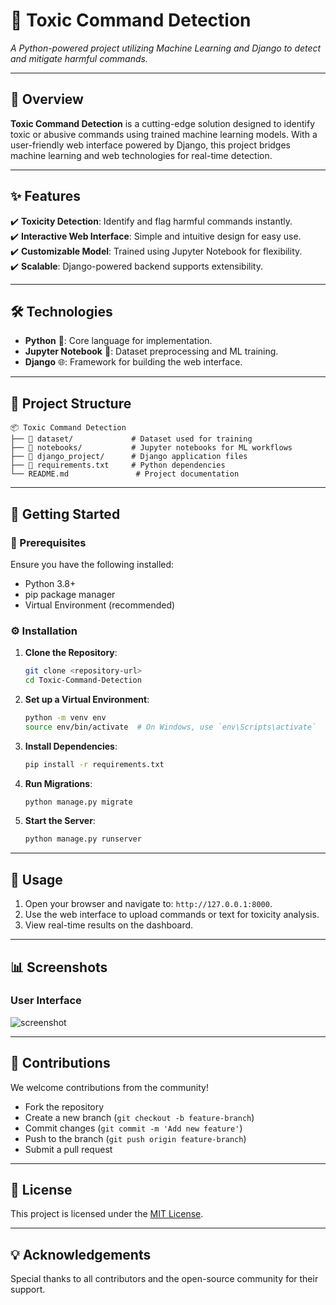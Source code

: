 # 🌟 Toxic Command Detection  

*A Python-powered project utilizing Machine Learning and Django to detect and mitigate harmful commands.*  

---

## 🚀 Overview  
**Toxic Command Detection** is a cutting-edge solution designed to identify toxic or abusive commands using trained machine learning models. With a user-friendly web interface powered by Django, this project bridges machine learning and web technologies for real-time detection.  

---

## ✨ Features  
✔️ **Toxicity Detection**: Identify and flag harmful commands instantly.  
✔️ **Interactive Web Interface**: Simple and intuitive design for easy use.  
✔️ **Customizable Model**: Trained using Jupyter Notebook for flexibility.  
✔️ **Scalable**: Django-powered backend supports extensibility.  

---

## 🛠️ Technologies  
- **Python** 🐍: Core language for implementation.  
- **Jupyter Notebook** 📓: Dataset preprocessing and ML training.  
- **Django** 🌐: Framework for building the web interface.  

---

## 📂 Project Structure  
```plaintext  
📦 Toxic Command Detection  
├── 📁 dataset/             # Dataset used for training  
├── 📁 notebooks/           # Jupyter notebooks for ML workflows  
├── 📁 django_project/      # Django application files  
├── 📄 requirements.txt     # Python dependencies  
└── README.md               # Project documentation  
```  

---

## 📖 Getting Started  

### 🔧 Prerequisites  
Ensure you have the following installed:  
- Python 3.8+  
- pip package manager  
- Virtual Environment (recommended)  

### ⚙️ Installation  
1. **Clone the Repository**:  
   ```bash  
   git clone <repository-url>  
   cd Toxic-Command-Detection  
   ```  
2. **Set up a Virtual Environment**:  
   ```bash  
   python -m venv env  
   source env/bin/activate  # On Windows, use `env\Scripts\activate`  
   ```  
3. **Install Dependencies**:  
   ```bash  
   pip install -r requirements.txt  
   ```  
4. **Run Migrations**:  
   ```bash  
   python manage.py migrate  
   ```  
5. **Start the Server**:  
   ```bash  
   python manage.py runserver  
   ```  

---

## 🎯 Usage  
1. Open your browser and navigate to: `http://127.0.0.1:8000`.  
2. Use the web interface to upload commands or text for toxicity analysis.  
3. View real-time results on the dashboard.  

---

## 📊 Screenshots  

### User Interface  
![screenshot](https://github.com/user-attachments/assets/91f04578-552a-41c3-b315-45a3ade74e3a)

---

## 🤝 Contributions  
We welcome contributions from the community!  

- Fork the repository  
- Create a new branch (`git checkout -b feature-branch`)  
- Commit changes (`git commit -m 'Add new feature'`)  
- Push to the branch (`git push origin feature-branch`)  
- Submit a pull request  

---

## 📜 License  
This project is licensed under the [MIT License](LICENSE).  

---

## 💡 Acknowledgements  
Special thanks to all contributors and the open-source community for their support.  
